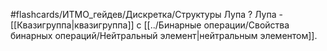 #flashcards/ИТМО_гейдев/Дискретка/Структуры
Лупа
?
Лупа - [[Квазигруппа|квазигруппа]] с [[../Бинарные операции/Свойства бинарных операций/Нейтральный элемент|нейтральным элементом]].
